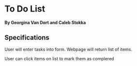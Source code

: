 # To Do List

#### By Georgina Van Dort and Caleb Stokka

## Specifications

User will enter tasks into form. Webpage will return list of items.

User can click items on list to mark them as complered
